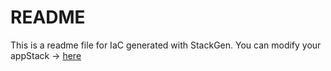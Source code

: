 # README
This is a readme file for IaC generated with StackGen.
You can modify your appStack -> [here](http://main.dev.stackgen.com/appstacks/284cdc88-862c-4ecf-b0a6-33254784668f)
